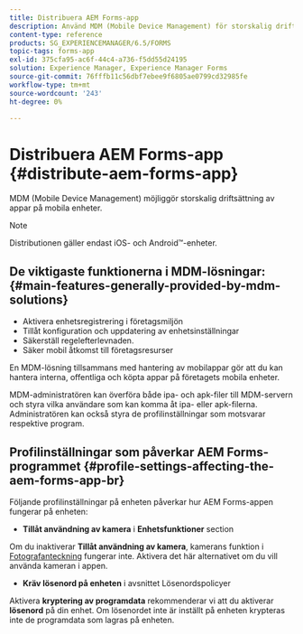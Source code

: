 ```yaml
---
title: Distribuera AEM Forms-app
description: Använd MDM (Mobile Device Management) för storskalig driftsättning av appar på mobila enheter.
content-type: reference
products: SG_EXPERIENCEMANAGER/6.5/FORMS
topic-tags: forms-app
exl-id: 375cfa95-ac6f-44c4-a736-f5dd55d24195
solution: Experience Manager, Experience Manager Forms
source-git-commit: 76fffb11c56dbf7ebee9f6805ae0799cd32985fe
workflow-type: tm+mt
source-wordcount: '243'
ht-degree: 0%

---
```


# Distribuera AEM Forms-app {#distribute-aem-forms-app}

MDM (Mobile Device Management) möjliggör storskalig driftsättning av appar på mobila enheter.

>[!NOTE]
>
>Distributionen gäller endast iOS- och Android™-enheter.

## De viktigaste funktionerna i MDM-lösningar: {#main-features-generally-provided-by-mdm-solutions}

* Aktivera enhetsregistrering i företagsmiljön
* Tillåt konfiguration och uppdatering av enhetsinställningar
* Säkerställ regelefterlevnaden.
* Säker mobil åtkomst till företagsresurser

En MDM-lösning tillsammans med hantering av mobilappar gör att du kan hantera interna, offentliga och köpta appar på företagets mobila enheter.

MDM-administratören kan överföra både ipa- och apk-filer till MDM-servern och styra vilka användare som kan komma åt ipa- eller apk-filerna. Administratören kan också styra de profilinställningar som motsvarar respektive program.

## Profilinställningar som påverkar AEM Forms-programmet {#profile-settings-affecting-the-aem-forms-app-br}

Följande profilinställningar på enheten påverkar hur AEM Forms-appen fungerar på enheten:

* **Tillåt användning av kamera** i **Enhetsfunktioner** section

Om du inaktiverar **Tillåt användning av kamera**, kamerans funktion i [Fotografanteckning](/help/forms/using/add-attachments.md) fungerar inte. Aktivera det här alternativet om du vill använda kameran i appen.

* **Kräv lösenord på enheten** i avsnittet Lösenordspolicyer

Aktivera **kryptering av programdata** rekommenderar vi att du aktiverar **lösenord** på din enhet. Om lösenordet inte är inställt på enheten krypteras inte de programdata som lagras på enheten.
